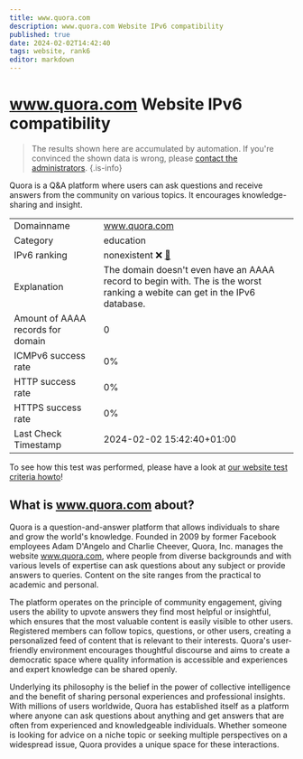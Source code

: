 ```yaml
---
title: www.quora.com
description: www.quora.com Website IPv6 compatibility
published: true
date: 2024-02-02T14:42:40
tags: website, rank6
editor: markdown
---
```


# www.quora.com Website IPv6 compatibility

> The results shown here are accumulated by automation. If you're convinced the shown data is wrong, please [contact the administrators](/howto/chat). 
{.is-info}

Quora is a Q&A platform where users can ask questions and receive answers from the community on various topics. It encourages knowledge-sharing and insight.


|   |   |
| - | - |
| Domainname | www.quora.com
| Category | education |
| IPv6 ranking | nonexistent :x: [🔗](/howto/ranking) |
| Explanation | The domain doesn't even have an AAAA record to begin with. The is the worst ranking a webite can get in the IPv6 database. |
| Amount of AAAA records for domain | 0 |
| ICMPv6 success rate | 0%|
| HTTP success rate | 0% |
| HTTPS success rate | 0% |
| Last Check Timestamp | 2024-02-02 15:42:40+01:00 |

To see how this test was performed, please have a look at [our website test criteria howto](/howto/testcriteria/website)!


## What is www.quora.com about?
Quora is a question-and-answer platform that allows individuals to share and grow the world's knowledge. Founded in 2009 by former Facebook employees Adam D'Angelo and Charlie Cheever, Quora, Inc. manages the website www.quora.com, where people from diverse backgrounds and with various levels of expertise can ask questions about any subject or provide answers to queries. Content on the site ranges from the practical to academic and personal.

The platform operates on the principle of community engagement, giving users the ability to upvote answers they find most helpful or insightful, which ensures that the most valuable content is easily visible to other users. Registered members can follow topics, questions, or other users, creating a personalized feed of content that is relevant to their interests. Quora's user-friendly environment encourages thoughtful discourse and aims to create a democratic space where quality information is accessible and experiences and expert knowledge can be shared openly.

Underlying its philosophy is the belief in the power of collective intelligence and the benefit of sharing personal experiences and professional insights. With millions of users worldwide, Quora has established itself as a platform where anyone can ask questions about anything and get answers that are often from experienced and knowledgeable individuals. Whether someone is looking for advice on a niche topic or seeking multiple perspectives on a widespread issue, Quora provides a unique space for these interactions.


